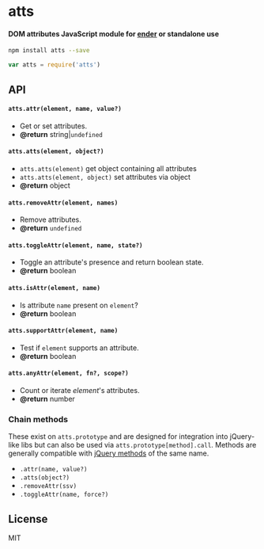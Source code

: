 # atts
#### DOM attributes JavaScript module for [ender](https://github.com/ender-js) or standalone use

```sh
npm install atts --save
```

```js
var atts = require('atts')
```

## API

#### `atts.attr(element, name, value?)`
- Get or set attributes.
- <b>@return</b> string|`undefined`

#### `atts.atts(element, object?)`
- `atts.atts(element)` get object containing all attributes
- `atts.atts(element, object)` set attributes via object
- <b>@return</b> object

#### `atts.removeAttr(element, names)`
- Remove attributes.
- <b>@return</b> `undefined`

#### `atts.toggleAttr(element, name, state?)`
- Toggle an attribute's presence and return boolean state.
- <b>@return</b> boolean

#### `atts.isAttr(element, name)`
- Is attribute `name` present on `element`?
- <div><b>@return</b> boolean</div>

#### `atts.supportAttr(element, name)`
- Test if `element` supports an attribute.
- <b>@return</b> boolean

#### `atts.anyAttr(element, fn?, scope?)`
- Count or iterate <var>element</var>'s attributes.
- <b>@return</b> number

### Chain methods
These exist on `atts.prototype` and are designed for integration into jQuery-like libs but can also be used via `atts.prototype[method].call`. Methods are generally compatible with [jQuery methods](http://api.jquery.com/category/manipulation/general-attributes/) of the same name.

- `.attr(name, value?)`
- `.atts(object?)`
- `.removeAttr(ssv)`
- `.toggleAttr(name, force?)`

## License
MIT
